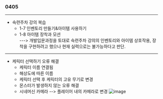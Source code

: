 ### 0405  
---  

- 숙련주차 강의 복습
  - 1-7 인벤토리 만들기&아이템 사용하기
  - 1-8 아이템 장착과 모션  
---> 개발입문과정을 토대로 숙련주차 강의의 인벤토리와 아이템 상호작용, 장착을 구현하려고 했으나 현재 실력으로는 불가능하다고 판단.

---  

- 케릭터 선택하기 오류 해결
  - 케릭터 이름 연결됨
  - 해상도에 따른 이름
  - 케릭터 선택 후 케릭터의 고유 무기로 변경
  - 몬스터가 발생하지 않는 오류 해결
  - 시네머신 카메라 --> 플레이어 내의 카메라로 변경
![image](https://github.com/s8st/20240320FinalProject/assets/153998744/91c842d0-65ae-4354-9455-e742e70e2aaa)
